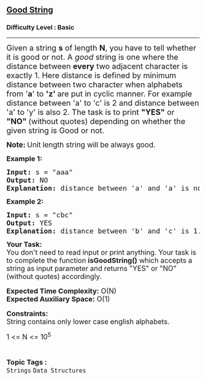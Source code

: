 <h2><a href="https://practice.geeksforgeeks.org/problems/good-string5712/1?page=4&difficulty[]=-1&category[]=Strings&sortBy=submissions">Good String</a></h2><h3>Difficulty Level : Basic</h3><hr><div class="problems_problem_content__Xm_eO"><p><span style="font-size: 20px;">Given a string <strong>s</strong>&nbsp;of length&nbsp;<strong>N</strong>,&nbsp;you have to tell whether it is good or not. A&nbsp;<em>good</em>&nbsp;string is one where the distance between <strong>every</strong>&nbsp;two adjacent character is exactly&nbsp;1. Here distance is defined by minimum distance between two character when alphabets from&nbsp;'<strong>a</strong>' to <strong>'z' </strong>are put in cyclic manner. For example distance between 'a' to 'c' is 2 and distance between 'a' to 'y' is also 2. The task is to print <strong>"YES"</strong> or <strong>"NO"&nbsp;</strong>(without quotes) depending on whether the given string is Good or not.</span></p>
<p><strong><span style="font-size: 14pt;">Note: </span></strong><span style="font-size: 14pt;">Unit length string will be always good.</span></p>
<p><span style="font-size: 18px;"><strong>Example 1:</strong></span></p>
<pre><span style="font-size: 18px;"><strong>Input:</strong> s = "aaa"
<strong>Output:</strong> NO
<strong>Explanation:</strong> distance between 'a' and 'a' is not 1.</span></pre>
<p><span style="font-size: 18px;"><strong>Example 2:</strong></span></p>
<pre><span style="font-size: 18px;"><strong>Input:</strong> s = "cbc"
<strong>Output:</strong> YES
<strong>Explanation:</strong> distance between 'b' and 'c' is 1.</span></pre>
<p><span style="font-size: 18px;"><strong>Your Task:&nbsp;&nbsp;</strong><br>You don't need to read input or print anything. Your task is to complete the function&nbsp;<strong>isGoodString()</strong> which accepts a string as input parameter and returns "YES" or "NO" (without quotes) accordingly.&nbsp;</span><br>&nbsp;<br><span style="font-size: 18px;"><strong>Expected Time Complexity:</strong>&nbsp;O(N)<br><strong>Expected Auxiliary Space:</strong>&nbsp;O(1)</span><br>&nbsp;<br><span style="font-size: 18px;"><strong>Constraints:</strong><br>String contains only lower case english alphabets.</span></p>
<p><span style="font-size: 18px;">1 &lt;= N&nbsp;&lt;= 10<sup>5</sup></span></p></div><br><p><span style=font-size:18px><strong>Topic Tags : </strong><br><code>Strings</code>&nbsp;<code>Data Structures</code>&nbsp;